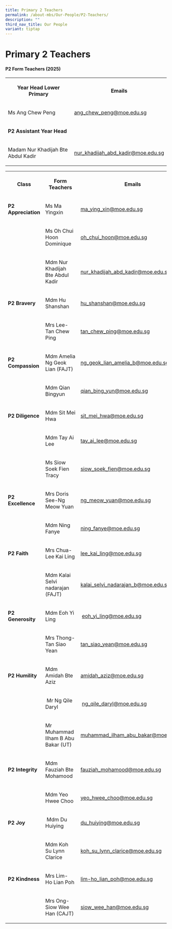 ```yaml
---
title: Primary 2 Teachers
permalink: /about-mbs/Our-People/P2-Teachers/
description: ""
third_nav_title: Our People
variant: tiptap
---
```

<h1><strong>Primary 2 Teachers</strong></h1>
<h4><strong>P2 Form Teachers (2025)</strong></h4>
<table style="minWidth: 50px">
<colgroup>
<col>
<col>
</colgroup>
<tbody>
<tr>
<th rowspan="1" colspan="1">
<p>Year Head Lower Primary</p>
</th>
<th rowspan="1" colspan="1">
<p>Emails</p>
</th>
</tr>
<tr>
<td rowspan="1" colspan="1">
<p>Ms Ang Chew Peng</p>
</td>
<td rowspan="1" colspan="1">
<p><a href="mailto:ang_chew_peng@moe.edu.sg" rel="noopener noreferrer nofollow" target="_blank">ang_chew_peng@moe.edu.sg</a>
</p>
</td>
</tr>
<tr>
<td rowspan="1" colspan="1">
<p><strong>P2 Assistant Year Head</strong>
</p>
</td>
<td rowspan="1" colspan="1">
<p></p>
</td>
</tr>
<tr>
<td rowspan="1" colspan="1">
<p>Madam Nur Khadijah Bte Abdul Kadir</p>
</td>
<td rowspan="1" colspan="1">
<p><a href="mailto:nur_khadijah_abd_kadir@moe.edu.sg" rel="noopener noreferrer nofollow" target="_blank">nur_khadijah_abd_kadir@moe.edu.sg</a>
</p>
</td>
</tr>
</tbody>
</table>
<p></p>
<table style="minWidth: 75px">
<colgroup>
<col>
<col>
<col>
</colgroup>
<tbody>
<tr>
<th rowspan="1" colspan="1">
<p>Class</p>
</th>
<th rowspan="1" colspan="1">
<p>Form Teachers</p>
</th>
<th rowspan="1" colspan="1">
<p>Emails</p>
</th>
</tr>
<tr>
<td rowspan="1" colspan="1">
<p><strong>P2 Appreciation</strong>
</p>
</td>
<td rowspan="1" colspan="1">
<p>Ms Ma Yingxin</p>
</td>
<td rowspan="1" colspan="1">
<p><a href="mailto:ma_ying_xin@moe.edu.sg" rel="noopener noreferrer nofollow" target="_blank">ma_ying_xin@moe.edu.sg</a>
</p>
</td>
</tr>
<tr>
<td rowspan="1" colspan="1">
<p></p>
</td>
<td rowspan="1" colspan="1">
<p>Ms Oh Chui Hoon Dominique</p>
</td>
<td rowspan="1" colspan="1">
<p><a href="mailto:oh_chui_hoon@moe.edu.sg" rel="noopener noreferrer nofollow" target="_blank">oh_chui_hoon@moe.edu.sg</a>
</p>
</td>
</tr>
<tr>
<td rowspan="1" colspan="1">
<p></p>
</td>
<td rowspan="1" colspan="1">
<p>Mdm Nur Khadijah Bte Abdul Kadir&nbsp;&nbsp;</p>
</td>
<td rowspan="1" colspan="1">
<p><a href="mailto:nur_khadijah_abd_kadir@moe.edu.sg" rel="noopener noreferrer nofollow" target="_blank">nur_khadijah_abd_kadir@moe.edu.sg</a>
</p>
</td>
</tr>
<tr>
<td rowspan="1" colspan="1">
<p><strong>P2 Bravery</strong>
</p>
</td>
<td rowspan="1" colspan="1">
<p>Mdm Hu Shanshan</p>
</td>
<td rowspan="1" colspan="1">
<p><a href="mailto:hu_shanshan@moe.edu.sg" rel="noopener noreferrer nofollow" target="_blank">hu_shanshan@moe.edu.sg</a>
</p>
</td>
</tr>
<tr>
<td rowspan="1" colspan="1">
<p></p>
</td>
<td rowspan="1" colspan="1">
<p>Mrs Lee-Tan Chew Ping</p>
</td>
<td rowspan="1" colspan="1">
<p><a href="mailto:tan_chew_ping@moe.edu.sg" rel="noopener noreferrer nofollow" target="_blank">tan_chew_ping@moe.edu.sg</a>
</p>
</td>
</tr>
<tr>
<td rowspan="1" colspan="1">
<p><strong>P2 Compassion</strong>
</p>
</td>
<td rowspan="1" colspan="1">
<p>Mdm Amelia Ng Geok Lian (FAJT)</p>
</td>
<td rowspan="1" colspan="1">
<p><a href="mailto:ng_geok_lian_amelia_b@moe.edu.sg" rel="noopener noreferrer nofollow" target="_blank">ng_geok_lian_amelia_b@moe.edu.sg</a>
</p>
</td>
</tr>
<tr>
<td rowspan="1" colspan="1">
<p></p>
</td>
<td rowspan="1" colspan="1">
<p>Mdm Qian Bingyun</p>
</td>
<td rowspan="1" colspan="1">
<p><a href="mailto:qian_bing_yun@moe.edu.sg" rel="noopener noreferrer nofollow" target="_blank">qian_bing_yun@moe.edu.sg</a>
</p>
</td>
</tr>
<tr>
<td rowspan="1" colspan="1">
<p><strong>P2 Diligence</strong>
</p>
</td>
<td rowspan="1" colspan="1">
<p>Mdm Sit Mei Hwa</p>
</td>
<td rowspan="1" colspan="1">
<p><a href="mailto:sit_mei_hwa@moe.edu.sg" rel="noopener noreferrer nofollow" target="_blank">sit_mei_hwa@moe.edu.sg</a>
</p>
</td>
</tr>
<tr>
<td rowspan="1" colspan="1">
<p></p>
</td>
<td rowspan="1" colspan="1">
<p>Mdm Tay Ai Lee</p>
</td>
<td rowspan="1" colspan="1">
<p><a href="mailto:tay_ai_lee@moe.edu.sg" rel="noopener noreferrer nofollow" target="_blank">tay_ai_lee@moe.edu.sg</a>
</p>
</td>
</tr>
<tr>
<td rowspan="1" colspan="1">
<p></p>
</td>
<td rowspan="1" colspan="1">
<p>Ms Siow Soek Fien Tracy</p>
</td>
<td rowspan="1" colspan="1">
<p><a href="mailto:siow_soek_fien@moe.edu.sg" rel="noopener noreferrer nofollow" target="_blank">siow_soek_fien@moe.edu.sg</a>
</p>
</td>
</tr>
<tr>
<td rowspan="1" colspan="1">
<p><strong>P2 Excellence</strong>
</p>
</td>
<td rowspan="1" colspan="1">
<p>Mrs Doris See-Ng Meow Yuan</p>
</td>
<td rowspan="1" colspan="1">
<p><a href="mailto:ng_meow_yuan@moe.edu.sg" rel="noopener noreferrer nofollow" target="_blank">ng_meow_yuan@moe.edu.sg</a>
</p>
</td>
</tr>
<tr>
<td rowspan="1" colspan="1">
<p></p>
</td>
<td rowspan="1" colspan="1">
<p>Mdm Ning Fanye</p>
</td>
<td rowspan="1" colspan="1">
<p><a href="mailto:ning_fanye@moe.edu.sg" rel="noopener noreferrer nofollow" target="_blank">ning_fanye@moe.edu.sg</a>
</p>
</td>
</tr>
<tr>
<td rowspan="1" colspan="1">
<p><strong>P2 Faith</strong>
</p>
</td>
<td rowspan="1" colspan="1">
<p>Mrs Chua-Lee Kai Ling</p>
</td>
<td rowspan="1" colspan="1">
<p><a href="mailto:lee_kai_ling@moe.edu.sg" rel="noopener noreferrer nofollow" target="_blank">lee_kai_ling@moe.edu.sg</a>&nbsp;&nbsp;</p>
</td>
</tr>
<tr>
<td rowspan="1" colspan="1">
<p></p>
</td>
<td rowspan="1" colspan="1">
<p>Mdm Kalai Selvi nadarajan (FAJT)</p>
</td>
<td rowspan="1" colspan="1">
<p><a href="mailto:kalai_selvi_nadarajan_b@moe.edu.sg" rel="noopener noreferrer nofollow" target="_blank">kalai_selvi_nadarajan_b@moe.edu.sg</a>
</p>
</td>
</tr>
<tr>
<td rowspan="1" colspan="1">
<p><strong>P2 Generosity</strong>
</p>
</td>
<td rowspan="1" colspan="1">
<p>Mdm Eoh Yi Ling</p>
</td>
<td rowspan="1" colspan="1">
<p>&nbsp;<a href="mailto:eoh_yi_ling@moe.edu.sg" rel="noopener noreferrer nofollow" target="_blank">eoh_yi_ling@moe.edu.sg</a>&nbsp;&nbsp;&nbsp;</p>
</td>
</tr>
<tr>
<td rowspan="1" colspan="1">
<p></p>
</td>
<td rowspan="1" colspan="1">
<p>Mrs Thong-Tan Siao Yean</p>
</td>
<td rowspan="1" colspan="1">
<p><a href="mailto:tan_siao_yean@moe.edu.sg" rel="noopener noreferrer nofollow" target="_blank">tan_siao_yean@moe.edu.sg</a>
</p>
</td>
</tr>
<tr>
<td rowspan="1" colspan="1">
<p><strong>P2 Humility</strong>
</p>
</td>
<td rowspan="1" colspan="1">
<p>Mdm Amidah Bte Aziz&nbsp;&nbsp;&nbsp;</p>
</td>
<td rowspan="1" colspan="1">
<p><a href="mailto:amidah_aziz@moe.edu.sg" rel="noopener noreferrer nofollow" target="_blank">amidah_aziz@moe.edu.sg</a>&nbsp;</p>
</td>
</tr>
<tr>
<td rowspan="1" colspan="1">
<p></p>
</td>
<td rowspan="1" colspan="1">
<p>&nbsp;Mr Ng Qile Daryl&nbsp;</p>
</td>
<td rowspan="1" colspan="1">
<p>&nbsp;<a href="mailto:ng_qile_daryl@moe.edu.sg" rel="noopener noreferrer nofollow" target="_blank">ng_qile_daryl@moe.edu.sg</a>
</p>
</td>
</tr>
<tr>
<td rowspan="1" colspan="1">
<p></p>
</td>
<td rowspan="1" colspan="1">
<p>Mr Muhammad IIham B Abu Bakar (UT)</p>
</td>
<td rowspan="1" colspan="1">
<p><a href="mailto:muhammad_ilham_abu_bakar@moe.edu.sg" rel="noopener noreferrer nofollow" target="_blank">muhammad_ilham_abu_bakar@moe.edu.sg</a>
</p>
</td>
</tr>
<tr>
<td rowspan="1" colspan="1">
<p><strong>P2 Integrity</strong>
</p>
</td>
<td rowspan="1" colspan="1">
<p>Mdm Fauziah Bte Mohamood&nbsp;&nbsp;</p>
</td>
<td rowspan="1" colspan="1">
<p><a href="mailto:fauziah_mohamood@moe.edu.sg" rel="noopener noreferrer nofollow" target="_blank">fauziah_mohamood@moe.edu.sg</a>&nbsp;&nbsp;</p>
</td>
</tr>
<tr>
<td rowspan="1" colspan="1">
<p></p>
</td>
<td rowspan="1" colspan="1">
<p>Mdm Yeo Hwee Choo&nbsp;</p>
</td>
<td rowspan="1" colspan="1">
<p><a href="mailto:yeo_hwee_choo@moe.edu.sg" rel="noopener noreferrer nofollow" target="_blank">yeo_hwee_choo@moe.edu.sg</a>&nbsp;</p>
</td>
</tr>
<tr>
<td rowspan="1" colspan="1">
<p><strong>P2 Joy</strong>
</p>
</td>
<td rowspan="1" colspan="1">
<p>&nbsp;Mdm Du Huiying</p>
</td>
<td rowspan="1" colspan="1">
<p><a href="mailto:du_huiying@moe.edu.sg" rel="noopener noreferrer nofollow" target="_blank">du_huiying@moe.edu.sg</a>&nbsp;&nbsp;&nbsp;&nbsp;&nbsp;</p>
</td>
</tr>
<tr>
<td rowspan="1" colspan="1">
<p></p>
</td>
<td rowspan="1" colspan="1">
<p>Mdm Koh Su Lynn Clarice&nbsp;</p>
</td>
<td rowspan="1" colspan="1">
<p><a href="mailto:koh_su_lynn_clarice@moe.edu.sg" rel="noopener noreferrer nofollow" target="_blank">koh_su_lynn_clarice@moe.edu.sg</a>&nbsp;&nbsp;&nbsp;&nbsp;&nbsp;</p>
</td>
</tr>
<tr>
<td rowspan="1" colspan="1">
<p><strong>P2 Kindness</strong>
</p>
</td>
<td rowspan="1" colspan="1">
<p>Mrs Lim- Ho Lian Poh</p>
</td>
<td rowspan="1" colspan="1">
<p><a href="mailto:lim-ho_lian_poh@moe.edu.sg" rel="noopener noreferrer nofollow" target="_blank">lim-ho_lian_poh@moe.edu.sg</a>
</p>
</td>
</tr>
<tr>
<td rowspan="1" colspan="1">
<p></p>
</td>
<td rowspan="1" colspan="1">
<p>Mrs Ong-Siow Wee Han (CAJT)</p>
</td>
<td rowspan="1" colspan="1">
<p><a href="mailto:siow_wee_han@moe.edu.sg" rel="noopener noreferrer nofollow" target="_blank">siow_wee_han@moe.edu.sg</a>
</p>
</td>
</tr>
</tbody>
</table>
<p></p>